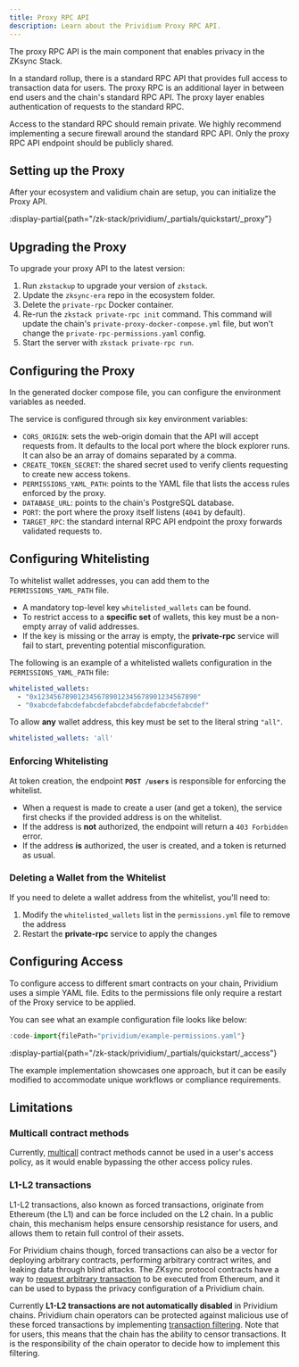 ```yaml
---
title: Proxy RPC API
description: Learn about the Prividium Proxy RPC API.
---
```


The proxy RPC API is the main component that enables privacy in the ZKsync Stack.

In a standard rollup, there is a standard RPC API that provides full access
to transaction data for users.
The proxy RPC is an additional layer in between end users and the chain's standard RPC API.
The proxy layer enables authentication of requests to the standard RPC.

Access to the standard RPC should remain private.
We highly recommend implementing a secure firewall around the standard RPC API.
Only the proxy RPC API endpoint should be publicly shared.

## Setting up the Proxy

After your ecosystem and validium chain are setup,
you can initialize the Proxy API.

:display-partial{path="/zk-stack/prividium/_partials/quickstart/_proxy"}

## Upgrading the Proxy

To upgrade your proxy API to the latest version:

1. Run `zkstackup` to upgrade your version of `zkstack`.
1. Update the `zksync-era` repo in the ecosystem folder.
1. Delete the `private-rpc` Docker container.
1. Re-run the `zkstack private-rpc init` command.
  This command will update the chain's `private-proxy-docker-compose.yml` file,
  but won't change the `private-rpc-permissions.yaml` config.
1. Start the server with `zkstack private-rpc run`.

## Configuring the Proxy

In the generated docker compose file, you can configure
the environment variables as needed.

The service is configured through six key environment variables:

- `CORS_ORIGIN`: sets the web-origin domain that the API will accept requests from.
  It defaults to the local port where the block explorer runs.
  It can also be an array of domains separated by a comma.
- `CREATE_TOKEN_SECRET`: the shared secret used to verify clients requesting to create new access tokens.
- `PERMISSIONS_YAML_PATH`: points to the YAML file that lists the access rules enforced by the proxy.
- `DATABASE_URL`: points to the chain's PostgreSQL database.
- `PORT`: the port where the proxy itself listens (`4041` by default).
- `TARGET_RPC`: the standard internal RPC API endpoint the proxy forwards validated requests to.

## Configuring Whitelisting

To whitelist wallet addresses, you can add them to the `PERMISSIONS_YAML_PATH` file.

- A mandatory top-level key `whitelisted_wallets` can be found.
- To restrict access to a **specific set** of wallets, this key must be a non-empty array of valid addresses.
- If the key is missing or the array is empty, the **private-rpc** service will fail to start, preventing potential misconfiguration.

The following is an example of a whitelisted wallets configuration in the `PERMISSIONS_YAML_PATH` file:

```yaml
whitelisted_wallets:
  - "0x1234567890123456789012345678901234567890"
  - "0xabcdefabcdefabcdefabcdefabcdefabcdefabcdef"
```

To allow **any** wallet address, this key must be set to the literal string `"all"`.

```yaml
whitelisted_wallets: 'all'
```

### Enforcing Whitelisting

At token creation, the endpoint **`POST /users`** is responsible for enforcing the whitelist.

- When a request is made to create a user (and get a token), the service first checks if the provided address is on the whitelist.
- If the address is **not** authorized, the endpoint will return a `403 Forbidden` error.
- If the address **is** authorized, the user is created, and a token is returned as usual.

### Deleting a Wallet from the Whitelist

If you need to delete a wallet address from the whitelist, you'll need to:

1. Modify the `whitelisted_wallets` list in the `permissions.yml` file to remove the address
2. Restart the **private-rpc** service to apply the changes

## Configuring Access

To configure access to different smart contracts on your chain,
Prividium uses a simple YAML file.
Edits to the permissions file only require a restart of the Proxy service to be applied.

You can see what an example configuration file looks like below:

```ts
:code-import{filePath="prividium/example-permissions.yaml"}
```

:display-partial{path="/zk-stack/prividium/_partials/quickstart/_access"}

The example implementation showcases one approach, but it can be easily modified to accommodate unique workflows or compliance requirements.

## Limitations

### Multicall contract methods

Currently, [multicall](https://docs.chainstack.com/docs/http-batch-request-vs-multicall-contract#multicall-contract) contract methods
cannot be used in a user's access policy,
as it would enable bypassing the other access policy rules.

### L1-L2 transactions

L1-L2 transactions, also known as forced transactions, originate from Ethereum (the L1) and can be force included on the L2 chain.
In a public chain, this mechanism helps ensure censorship resistance for users,
and allows them to retain full control of their assets.

For Prividium chains though,
forced transactions can also be a vector for deploying arbitrary contracts,
performing arbitrary contract writes,
and leaking data through blind attacks.
The ZKsync protocol contracts have a way to
[request arbitrary transaction](https://github.com/matter-labs/era-contracts/blob/29f9ff4bbe12dc133c852f81acd70e2b4139d6b2/l1-contracts/contracts/bridgehub/Bridgehub.sol#L216)
to be executed from Ethereum,
and it can be used to bypass the privacy configuration of a Prividium chain.

Currently **L1-L2 transactions are not automatically disabled** in Prividium chains.
Prividium chain operators can be protected against malicious use of these forced transactions by implementing [transaction filtering](/zk-stack/extending/transaction-filtering).
Note that for users, this means that the chain has the ability to censor transactions.
It is the responsibility of the chain operator to decide how to implement this filtering.
